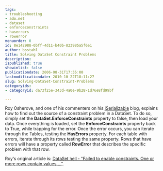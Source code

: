 ```yaml
---
tags:
- troubleshooting
- ado.net
- dataset
- enforceconstraints
- haserrors
- rowerror
menuorder: 0
id: 8e142988-0bff-4d11-b40b-823985a5f6e1
author: bsstahl
title: Solving DataSet Constraint Problems
description: 
ispublished: true
showinlist: false
publicationdate: 2006-08-31T17:35:00
lastmodificationdate: 2010-10-22T18:11:27
slug: Solving-DataSet-Constraint-Problems
categoryids:
- categoryid: da73f25e-343d-4a0e-9b28-1d76e8fd99bf

---
```


Roy Osherove, and one of his commenters on his [ISerializable](http://weblogs.asp.net/rosherove/default.aspx) blog, explains how to find out the source of a constraint problem in a DataSet. To do so, simply set the **DataSet.EnforceConstraints** property to false, then load your data. Once everything is loaded, set the **EnforceConstraints** property back to True, while trapping for the error. Once the error occurs, you can iterate through the Tables, testing the **HasErrors** property. For each table with errors, iterate through its rows testing the same property. Rows that have errors will have a property called **RowError** that describes the specific problem with that row.

Roy's original article is: [DataSet hell - "Failed to enable constraints. One or more rows contain values...."](http://weblogs.asp.net/rosherove/archive/2004/10/03/237260.aspx).

